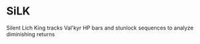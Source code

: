 # SiLK
Silent Lich King tracks Val'kyr HP bars and stunlock sequences to analyze diminishing returns
